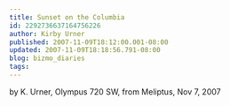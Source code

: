 ```yaml
---
title: Sunset on the Columbia
id: 2292736637164756226
author: Kirby Urner
published: 2007-11-09T18:12:00.001-08:00
updated: 2007-11-09T18:18:56.791-08:00
blog: bizmo_diaries
tags: 
---
```


[](https://blogger.googleusercontent.com/img/b/R29vZ2xl/AVvXsEi5rLPd7Ilea1vQ1WEaaixHkV7SOjxwkxZOzEY8m4EUJFT01as5aqMl_LitT7IVmfvkzqSu1kRkmhLvQkIS_2OtqZLMaUI4fgySFAvBryotyle8CVmSidq2MJ7b0XGyM8ZAO6Uj/s1600-h/sunset3.jpg)[](https://blogger.googleusercontent.com/img/b/R29vZ2xl/AVvXsEhQIRjlJOb5mx8Vv3FnWKCBNZxlg5MwyRfUOiyv-P8NmB5YzRqoBtn3TFY2ercS37rOIXKu7EDPeyzLGpkCvNtYSj2k9-xWqwAtSVTjYIYBtEuxm2RWZyBwt3tpX6kpCUmej63C/s1600-h/sunset2.jpg)[](https://blogger.googleusercontent.com/img/b/R29vZ2xl/AVvXsEg3GlAfM-0fWosUKQr5E_L21dHrd1ECBi3ZSVrwXznCmfr-YRwgRNqJ95TfKBmfglwCfI_LMA65ysmbQ9S3URrdLxiZFmfDYvSpTznBJ1LtdVszWQknQHcgiFBzBWxzho_f9u9V/s1600-h/sunset1.jpg)by K. Urner, Olympus 720 SW, from Meliptus, Nov 7, 2007